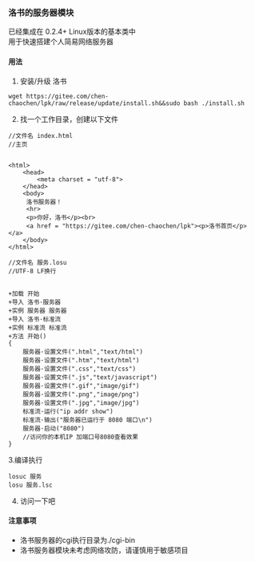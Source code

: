 ### 洛书的服务器模块
已经集成在 0.2.4+ Linux版本的基本类中<br>
用于快速搭建个人简易网络服务器
#### 用法
1. 安装/升级 洛书

```
wget https://gitee.com/chen-chaochen/lpk/raw/release/update/install.sh&&sudo bash ./install.sh
```
2. 找一个工作目录，创建以下文件

```
//文件名 index.html
//主页


<html>
    <head>
        <meta charset = "utf-8">
    </head>
    <body>
     洛书服务器！
     <hr>
     <p>你好，洛书</p><br>
     <a href = "https://gitee.com/chen-chaochen/lpk"><p>洛书首页</p></a>
    </body>
</html>
```

```
//文件名 服务.losu
//UTF-8 LF换行


+加载 开始
+导入 洛书·服务器
+实例 服务器 服务器
+导入 洛书·标准流
+实例 标准流 标准流
+方法 开始()
{
    服务器·设置文件(".html","text/html")
    服务器·设置文件(".htm","text/html")
    服务器·设置文件(".css","text/css")
    服务器·设置文件(".js","text/javascript")
    服务器·设置文件(".gif","image/gif")
    服务器·设置文件(".png","image/png")
    服务器·设置文件(".jpg","image/jpg")
    标准流·运行("ip addr show")
    标准流·输出("服务器已运行于 8080 端口\n")
    服务器·启动("8080")
    //访问你的本机IP 加端口号8080查看效果
}

```
3.编译执行

```
losuc 服务
losu 服务.lsc
```
4. 访问一下吧

#### 注意事项 
+ 洛书服务器的cgi执行目录为./cgi-bin
+ 洛书服务器模块未考虑网络攻防，请谨慎用于敏感项目